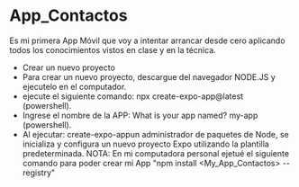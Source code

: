# App_Contactos
Es mi primera App Móvil que voy a intentar arrancar desde cero aplicando todos los conocimientos vistos en clase y en la técnica.
- Crear un nuevo proyecto
- Para crear un nuevo proyecto, descargue del navegador NODE.JS y ejecutelo en el computador.
- ejecute el siguiente comando: npx create-expo-app@latest (powershell).
- Ingrese el nombre de la APP: What is your app named? my-app (powershell).
- Al ejecutar: create-expo-appun administrador de paquetes de Node, se inicializa y configura un nuevo proyecto Expo utilizando la plantilla predeterminada.
NOTA: En mi computadora personal ejetué el siguiente comando para poder crear mi App "npm install <My_App_Contactos> --registry"


